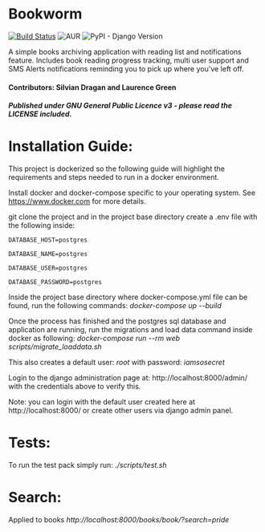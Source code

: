 # Bookworm

[![Build Status](https://travis-ci.org/Silvian/bookworm.svg?branch=master)](https://travis-ci.org/Silvian/bookworm) ![AUR](https://img.shields.io/aur/license/yaourt.svg) ![PyPI - Django Version](https://img.shields.io/pypi/djversions/djangorestframework.svg)

A simple books archiving application with reading list and notifications feature.
Includes book reading progress tracking, multi user support and SMS Alerts notifications reminding you to pick up where you've left off.

#### Contributors: Silvian Dragan and Laurence Green
##### Published under GNU General Public Licence v3 - please read the LICENSE included.



# Installation Guide:

This project is dockerized so the following guide will highlight the requirements and steps needed to run in a docker environment.

Install docker and docker-compose specific to your operating system. See https://www.docker.com for more details.

git clone the project and in the project base directory create a .env file with the following inside:

`DATABASE_HOST=postgres`

`DATABASE_NAME=postgres`

`DATABASE_USER=postgres`

`DATABASE_PASSWORD=postgres`

Inside the project base directory where docker-compose.yml file can be found, run the following commands:
*docker-compose up --build*

Once the process has finished and the postgres sql database and application are running, run the migrations and load data command inside docker as following:
*docker-compose run --rm web scripts/migrate_loaddata.sh*

This also creates a default user: *root* with password: *iamsosecret*

Login to the django administration page at: http://localhost:8000/admin/ with the credentials above to verify this.

Note: you can login with the default user created here at http://localhost:8000/ or create other users via django admin panel.


# Tests:

To run the test pack simply run:
*./scripts/test.sh*


# Search:

Applied to books
*http://localhost:8000/books/book/?search=pride*
